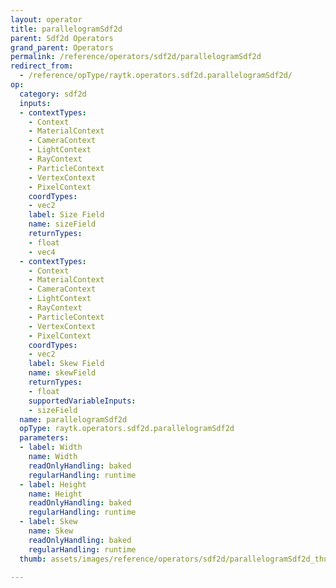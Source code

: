 ```yaml
---
layout: operator
title: parallelogramSdf2d
parent: Sdf2d Operators
grand_parent: Operators
permalink: /reference/operators/sdf2d/parallelogramSdf2d
redirect_from:
  - /reference/opType/raytk.operators.sdf2d.parallelogramSdf2d/
op:
  category: sdf2d
  inputs:
  - contextTypes:
    - Context
    - MaterialContext
    - CameraContext
    - LightContext
    - RayContext
    - ParticleContext
    - VertexContext
    - PixelContext
    coordTypes:
    - vec2
    label: Size Field
    name: sizeField
    returnTypes:
    - float
    - vec4
  - contextTypes:
    - Context
    - MaterialContext
    - CameraContext
    - LightContext
    - RayContext
    - ParticleContext
    - VertexContext
    - PixelContext
    coordTypes:
    - vec2
    label: Skew Field
    name: skewField
    returnTypes:
    - float
    supportedVariableInputs:
    - sizeField
  name: parallelogramSdf2d
  opType: raytk.operators.sdf2d.parallelogramSdf2d
  parameters:
  - label: Width
    name: Width
    readOnlyHandling: baked
    regularHandling: runtime
  - label: Height
    name: Height
    readOnlyHandling: baked
    regularHandling: runtime
  - label: Skew
    name: Skew
    readOnlyHandling: baked
    regularHandling: runtime
  thumb: assets/images/reference/operators/sdf2d/parallelogramSdf2d_thumb.png

---
```

